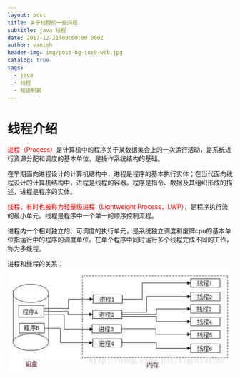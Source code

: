 ```yaml
---
layout: post
title: 关于线程的一些问题
subtitle: java 线程
date: 2017-12-21T00:00:00.000Z
author: vanish
header-img: img/post-bg-ios9-web.jpg
catalog: true
tags:
  - java
  - 线程
  - 知识积累
---
```

# 线程介绍
<span  style="color: red">进程（Process）</span>是计算机中的程序关于某数据集合上的一次运行活动，是系统进行资源分配和调度的基本单位，是操作系统结构的基础。

在早期面向进程设计的计算机结构中，进程是程序的基本执行实体；在当代面向线程设计的计算机结构中，进程是线程的容器。程序是指令、数据及其组织形成的描述，进程是程序的实体。

<span  style="color: red">线程，有时也被称为轻量级进程（Lightweight Process，LWP）</span>，是程序执行流的最小单元。线程是程序中一个单一的顺序控制流程。

进程内一个相对独立的、可调度的执行单元，是系统独立调度和废牌cpu的基本单位指运行中的程序的调度单位。在单个程序中同时运行多个线程完成不同的工作，称为多线程。

进程和线程的关系：
![ReactiveCocoa进阶思维导图](img/20171221101323.jpg)